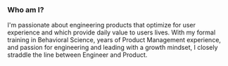 ### Who am I?

I'm passionate about engineering products that optimize for user experience and which provide daily value to users lives. With my formal training in Behavioral Science, years of Product Management experience, and passion for engineering and leading with a growth mindset, I closely straddle the line between Engineer and Product.